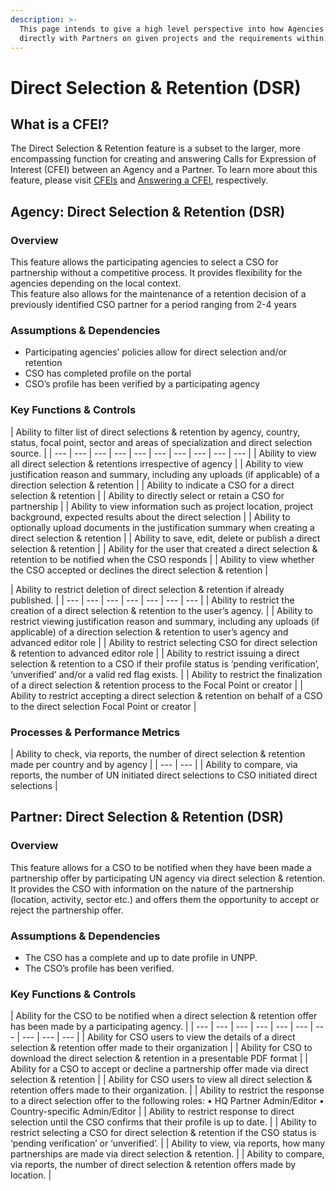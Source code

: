 ```yaml
---
description: >-
  This page intends to give a high level perspective into how Agencies can work
  directly with Partners on given projects and the requirements within.
---
```


# Direct Selection & Retention \(DSR\)

## What is a CFEI?

The Direct Selection & Retention feature is a subset to the larger, more encompassing function for creating and answering Calls for Expression of Interest \(CFEI\) between an Agency and a Partner. To learn more about this feature, please visit [CFEIs](../agencies/cfeis.md) and [Answering a CFEI](../partners/answering-for-cfei.md), respectively.

## Agency: Direct Selection & Retention \(DSR\)

### Overview

This feature allows the participating agencies to select a CSO for partnership without a competitive process. It provides flexibility for the agencies depending on the local context.  
This feature also allows for the maintenance of a retention decision of a previously identified CSO partner for a period ranging from 2-4 years

### Assumptions & Dependencies

* Participating agencies’ policies allow for direct selection and/or retention
* CSO has completed profile on the portal
* CSO’s profile has been verified by a participating agency

### Key Functions & Controls

| Ability to filter list of direct selections & retention by agency, country, status, focal point, sector and areas of specialization and direct selection source. |
| --- | --- | --- | --- | --- | --- | --- | --- | --- | --- |
| Ability to view all direct selection & retentions irrespective of agency |
| Ability to view justification reason and summary, including any uploads \(if applicable\) of a direction selection & retention |
| Ability to indicate a CSO for a direct selection & retention |
| Ability to directly select or retain a CSO for partnership |
| Ability to view information such as project location, project background, expected results about the direct selection |
| Ability to optionally upload documents in the justification summary when creating a direct selection & retention |
| Ability to save, edit, delete or publish a direct selection & retention |
| Ability for the user that created a direct selection & retention to be notified when the CSO responds |
| Ability to view whether the CSO accepted or declines the direct selection & retention |

| Ability to restrict deletion of direct selection & retention if already published. |
| --- | --- | --- | --- | --- | --- | --- |
| Ability to restrict the creation of a direct selection & retention to the user’s agency. |
| Ability to restrict viewing justification reason and summary, including any uploads \(if applicable\) of a direction selection & retention to user’s agency and advanced editor role |
| Ability to restrict selecting CSO for direct selection & retention to advanced editor role |
| Ability to restrict issuing a direct selection & retention to a CSO if their profile status is ‘pending verification’, ‘unverified’ and/or a valid red flag exists. |
| Ability to restrict the finalization of a direct selection & retention process to the Focal Point or creator |
| Ability to restrict accepting a direct selection & retention on behalf of a CSO to the direct selection Focal Point or creator |

### Processes & Performance Metrics

| Ability to check, via reports, the number of direct selection & retention made per country and by agency |
| --- | --- |
| Ability to compare, via reports, the number of UN initiated direct selections to CSO initiated direct selections |

## Partner: Direct Selection & Retention \(DSR\)

### Overview

This feature allows for a CSO to be notified when they have been made a partnership offer by participating UN agency via direct selection & retention. It provides the CSO with information on the nature of the partnership \(location, activity, sector etc.\) and offers them the opportunity to accept or reject the partnership offer.

### Assumptions & Dependencies

* The CSO has a complete and up to date profile in UNPP.
* The CSO’s profile has been verified.

### Key Functions & Controls

| Ability for the CSO to be notified when a direct selection & retention offer has been made by a participating agency. |
| --- | --- | --- | --- | --- | --- | --- | --- | --- | --- |
| Ability for CSO users to view the details of a direct selection & retention offer made to their organization |
| Ability for CSO to download the direct selection & retention in a presentable PDF format |
| Ability for a CSO to accept or decline a partnership offer made via direct selection & retention |
| Ability for CSO users to view all direct selection & retention offers made to their organization. |
| Ability to restrict the response to a direct selection offer to the following roles: • HQ Partner Admin/Editor   • Country-specific Admin/Editor |
| Ability to restrict response to direct selection until the CSO confirms that their profile is up to date. |
| Ability to restrict selecting a CSO for direct selection & retention if the CSO status is ‘pending verification’ or ‘unverified’. |
| Ability to view, via reports, how many partnerships are made via direct selection & retention. |
| Ability to compare, via reports, the number of direct selection & retention offers made by location. |

### 

## 







